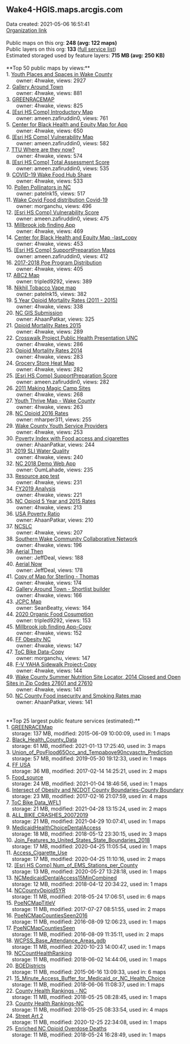 <h2>Wake4-HGIS.maps.arcgis.com</h2> Data created: 2021-05-06 16:51:41 <br /><a target='new' href='https://Wake4-HGIS.maps.arcgis.com'>Organization link</a><br /><br />Public maps on this org: <b>248 (avg: 122 maps)</b><br />Public layers on this org: <b>133 </b>(<a target='new' href='https://services.arcgis.com/BzNSKz8LtvMfcPOz/ArcGIS/rest/services'>full service list</a>)<br />Estimated storaged used by feature layers: <b>715 MB (avg: 250 KB)</b><br /><br />**Top 50 public maps by views:**<br />  1. <a target='new' href='https://www.arcgis.com/home/item.html?id=c43f087de5a240deba48e57e5b32b6c4'>Youth Places and Spaces in Wake County</a> <br />  &nbsp;&nbsp;&nbsp;&nbsp; &nbsp;&nbsp;owner: 4hwake, views: 2927<br />  2. <a target='new' href='https://www.arcgis.com/home/item.html?id=94c0cf8b30c045f3a20d48a390a80fba'>Gallery Around Town</a> <br />  &nbsp;&nbsp;&nbsp;&nbsp; &nbsp;&nbsp;owner: 4hwake, views: 881<br />  3. <a target='new' href='https://www.arcgis.com/home/item.html?id=8df2ff53f4b04eb398d38372df25ee17'>GREENRACEMAP</a> <br />  &nbsp;&nbsp;&nbsp;&nbsp; &nbsp;&nbsp;owner: 4hwake, views: 825<br />  4. <a target='new' href='https://www.arcgis.com/home/item.html?id=e15ffd42d211404ea1dccd840a6f9b52'>[Esri HS Comp] Introductory Map</a> <br />  &nbsp;&nbsp;&nbsp;&nbsp; &nbsp;&nbsp;owner: ameen.zafiruddin0, views: 761<br />  5. <a target='new' href='https://www.arcgis.com/home/item.html?id=6ad52c86e1594400a1b93000fafb0846'>Center for Black Health and Equity Map for App</a> <br />  &nbsp;&nbsp;&nbsp;&nbsp; &nbsp;&nbsp;owner: 4hwake, views: 650<br />  6. <a target='new' href='https://www.arcgis.com/home/item.html?id=f6267eb55e934e23875f28b7a8c2a268'>[Esri HS Comp] Vulnerability Map</a> <br />  &nbsp;&nbsp;&nbsp;&nbsp; &nbsp;&nbsp;owner: ameen.zafiruddin0, views: 582<br />  7. <a target='new' href='https://www.arcgis.com/home/item.html?id=9469f843d2f1439b8227912f84a5b0b8'>TTU Where are they now?</a> <br />  &nbsp;&nbsp;&nbsp;&nbsp; &nbsp;&nbsp;owner: 4hwake, views: 574<br />  8. <a target='new' href='https://www.arcgis.com/home/item.html?id=c1f29fee82934457adf23f540482a672'>[Esri HS Comp] Total Assessment Score</a> <br />  &nbsp;&nbsp;&nbsp;&nbsp; &nbsp;&nbsp;owner: ameen.zafiruddin0, views: 535<br />  9. <a target='new' href='https://www.arcgis.com/home/item.html?id=1c753dd973d642d391858ddd94c0600f'>COVID-19 Wake Food Hub Share</a> <br />  &nbsp;&nbsp;&nbsp;&nbsp; &nbsp;&nbsp;owner: 4hwake, views: 533<br />  10. <a target='new' href='https://www.arcgis.com/home/item.html?id=4e21e36cc9654e8781b3b163533b08e6'>Pollen Pollinators in NC</a> <br />  &nbsp;&nbsp;&nbsp;&nbsp; &nbsp;&nbsp;owner: patelnk15, views: 517<br />  11. <a target='new' href='https://www.arcgis.com/home/item.html?id=93ff126461c0477ba52e034be57350f2'>Wake Covid Food distribution Covid-19</a> <br />  &nbsp;&nbsp;&nbsp;&nbsp; &nbsp;&nbsp;owner: morganchu, views: 496<br />  12. <a target='new' href='https://www.arcgis.com/home/item.html?id=5f3be835ecd64e99b91b05bed6d93986'>[Esri HS Comp] Vulnerability Score</a> <br />  &nbsp;&nbsp;&nbsp;&nbsp; &nbsp;&nbsp;owner: ameen.zafiruddin0, views: 475<br />  13. <a target='new' href='https://www.arcgis.com/home/item.html?id=c7d370531f8146b58f3fe5c9e2557e47'>Millbrook job finding App</a> <br />  &nbsp;&nbsp;&nbsp;&nbsp; &nbsp;&nbsp;owner: 4hwake, views: 469<br />  14. <a target='new' href='https://www.arcgis.com/home/item.html?id=476c5b173da64e07b1224d7e361fb6c3'>Center for Black Health and Equity Map -last_copy</a> <br />  &nbsp;&nbsp;&nbsp;&nbsp; &nbsp;&nbsp;owner: 4hwake, views: 453<br />  15. <a target='new' href='https://www.arcgis.com/home/item.html?id=16c03e75a01146a1b91b5733e4e33d91'>[Esri HS Comp] SupportPreparation Maps</a> <br />  &nbsp;&nbsp;&nbsp;&nbsp; &nbsp;&nbsp;owner: ameen.zafiruddin0, views: 412<br />  16. <a target='new' href='https://www.arcgis.com/home/item.html?id=2e93f94aa5bd44a2834dd8ae4c322d0a'>2017-2018 Poe Program Distribution</a> <br />  &nbsp;&nbsp;&nbsp;&nbsp; &nbsp;&nbsp;owner: 4hwake, views: 405<br />  17. <a target='new' href='https://www.arcgis.com/home/item.html?id=002e03b5b4bd4968bd9b76e1587cbfd6'>ABC2 Map</a> <br />  &nbsp;&nbsp;&nbsp;&nbsp; &nbsp;&nbsp;owner: tripled9292, views: 389<br />  18. <a target='new' href='https://www.arcgis.com/home/item.html?id=90ab2a3d07aa4172b3f9d375af5bc9bb'>Nikhil Tobacco Vape map</a> <br />  &nbsp;&nbsp;&nbsp;&nbsp; &nbsp;&nbsp;owner: patelnk15, views: 382<br />  19. <a target='new' href='https://www.arcgis.com/home/item.html?id=b490e183b4f7478082af3e42e7977ffb'>5 Year Opioid Mortality Rates (2011 - 2015)</a> <br />  &nbsp;&nbsp;&nbsp;&nbsp; &nbsp;&nbsp;owner: 4hwake, views: 338<br />  20. <a target='new' href='https://www.arcgis.com/home/item.html?id=c3a37ba835ce420abc69622e987e0f89'>NC GIS Submission</a> <br />  &nbsp;&nbsp;&nbsp;&nbsp; &nbsp;&nbsp;owner: AhaanPatkar, views: 325<br />  21. <a target='new' href='https://www.arcgis.com/home/item.html?id=10001b0e967747638bb8ab47368b7ad6'>Opioid Mortality Rates 2015</a> <br />  &nbsp;&nbsp;&nbsp;&nbsp; &nbsp;&nbsp;owner: 4hwake, views: 289<br />  22. <a target='new' href='https://www.arcgis.com/home/item.html?id=fa9f5adaef5d4f719802a06bcaf5ee65'>Crosswalk Project Public Health Presentation UNC</a> <br />  &nbsp;&nbsp;&nbsp;&nbsp; &nbsp;&nbsp;owner: 4hwake, views: 286<br />  23. <a target='new' href='https://www.arcgis.com/home/item.html?id=951dd8c7a6d641b084e2c0b370fb4600'>Opioid Mortality Rates 2014</a> <br />  &nbsp;&nbsp;&nbsp;&nbsp; &nbsp;&nbsp;owner: 4hwake, views: 283<br />  24. <a target='new' href='https://www.arcgis.com/home/item.html?id=1e188565e10f4ceab3a695136c414410'>Grocery Store Heat Map</a> <br />  &nbsp;&nbsp;&nbsp;&nbsp; &nbsp;&nbsp;owner: 4hwake, views: 282<br />  25. <a target='new' href='https://www.arcgis.com/home/item.html?id=69b5a34b30bf46d1a6cb1bf13eb966f5'>[Esri HS Comp] SupportPreparation Score</a> <br />  &nbsp;&nbsp;&nbsp;&nbsp; &nbsp;&nbsp;owner: ameen.zafiruddin0, views: 282<br />  26. <a target='new' href='https://www.arcgis.com/home/item.html?id=82452b2598ac48fc97e035a482fb9cd9'>2011 Making Magic Camp Sites</a> <br />  &nbsp;&nbsp;&nbsp;&nbsp; &nbsp;&nbsp;owner: 4hwake, views: 268<br />  27. <a target='new' href='https://www.arcgis.com/home/item.html?id=7784b91f34ed430aa7d6ec354646b415'>Youth Thrive Map - Wake County</a> <br />  &nbsp;&nbsp;&nbsp;&nbsp; &nbsp;&nbsp;owner: 4hwake, views: 263<br />  28. <a target='new' href='https://www.arcgis.com/home/item.html?id=9c756078f10d42208dfea5d336c1a65a'>NC Opioid 2016 Rates</a> <br />  &nbsp;&nbsp;&nbsp;&nbsp; &nbsp;&nbsp;owner: mharper311, views: 255<br />  29. <a target='new' href='https://www.arcgis.com/home/item.html?id=168f679b68234179a7fc7c66b70a9525'>Wake County Youth Service Providers</a> <br />  &nbsp;&nbsp;&nbsp;&nbsp; &nbsp;&nbsp;owner: 4hwake, views: 253<br />  30. <a target='new' href='https://www.arcgis.com/home/item.html?id=930d21f47c7a4baca3282852fe636026'>Poverty Index with Food access and cigarettes</a> <br />  &nbsp;&nbsp;&nbsp;&nbsp; &nbsp;&nbsp;owner: AhaanPatkar, views: 244<br />  31. <a target='new' href='https://www.arcgis.com/home/item.html?id=7358fdd618e746a296456000b1c498a9'>2019 SLI Water Quality</a> <br />  &nbsp;&nbsp;&nbsp;&nbsp; &nbsp;&nbsp;owner: 4hwake, views: 240<br />  32. <a target='new' href='https://www.arcgis.com/home/item.html?id=3a7afce2780948a09a5069d2de06814f'>NC 2018 Demo Web App</a> <br />  &nbsp;&nbsp;&nbsp;&nbsp; &nbsp;&nbsp;owner: OumLahade, views: 235<br />  33. <a target='new' href='https://www.arcgis.com/home/item.html?id=291e0fd306e342e091af69b1e3601ed0'>Resource app test</a> <br />  &nbsp;&nbsp;&nbsp;&nbsp; &nbsp;&nbsp;owner: 4hwake, views: 231<br />  34. <a target='new' href='https://www.arcgis.com/home/item.html?id=efb7f4bf831b4adb86bd2048f08f9822'>FY2019 Analysis</a> <br />  &nbsp;&nbsp;&nbsp;&nbsp; &nbsp;&nbsp;owner: 4hwake, views: 221<br />  35. <a target='new' href='https://www.arcgis.com/home/item.html?id=ddcddce98cfb4a57a5bf8d1fa2136a60'>NC Opioid 5 Year and 2015 Rates</a> <br />  &nbsp;&nbsp;&nbsp;&nbsp; &nbsp;&nbsp;owner: 4hwake, views: 213<br />  36. <a target='new' href='https://www.arcgis.com/home/item.html?id=3c71a6aedf0d48b2a8e03705134497f1'>USA Poverty Ratio</a> <br />  &nbsp;&nbsp;&nbsp;&nbsp; &nbsp;&nbsp;owner: AhaanPatkar, views: 210<br />  37. <a target='new' href='https://www.arcgis.com/home/item.html?id=cc5f2bbd1cdc4a16b3d20702af3ad7db'>NCSLC</a> <br />  &nbsp;&nbsp;&nbsp;&nbsp; &nbsp;&nbsp;owner: 4hwake, views: 207<br />  38. <a target='new' href='https://www.arcgis.com/home/item.html?id=edb14307671244398d0ac6aeded5e5a2'>Southern Wake Community Collaborative Network</a> <br />  &nbsp;&nbsp;&nbsp;&nbsp; &nbsp;&nbsp;owner: 4hwake, views: 196<br />  39. <a target='new' href='https://www.arcgis.com/home/item.html?id=e62a4c2de8f4466c9a9bab5612124c5a'>Aerial Then</a> <br />  &nbsp;&nbsp;&nbsp;&nbsp; &nbsp;&nbsp;owner: JeffDeal, views: 188<br />  40. <a target='new' href='https://www.arcgis.com/home/item.html?id=1ad4212b1ad9448fbd0c66d7cd4c118b'>Aerial Now</a> <br />  &nbsp;&nbsp;&nbsp;&nbsp; &nbsp;&nbsp;owner: JeffDeal, views: 178<br />  41. <a target='new' href='https://www.arcgis.com/home/item.html?id=c0ffa8448b1d4d858074a31e35006d19'>Copy of Map for Sterling - Thomas</a> <br />  &nbsp;&nbsp;&nbsp;&nbsp; &nbsp;&nbsp;owner: 4hwake, views: 174<br />  42. <a target='new' href='https://www.arcgis.com/home/item.html?id=f67d6d9361c744b48af03a57e53e72fe'>Gallery Around Town - Shortlist builder</a> <br />  &nbsp;&nbsp;&nbsp;&nbsp; &nbsp;&nbsp;owner: 4hwake, views: 166<br />  43. <a target='new' href='https://www.arcgis.com/home/item.html?id=e5c3873c785047d8b4ffc5b6c63833bc'>JCPC Map</a> <br />  &nbsp;&nbsp;&nbsp;&nbsp; &nbsp;&nbsp;owner: SeanBeatty, views: 164<br />  44. <a target='new' href='https://www.arcgis.com/home/item.html?id=4beb34bab1a044f9a97ff85a7736af0a'>2020 Organic Food Cosumption</a> <br />  &nbsp;&nbsp;&nbsp;&nbsp; &nbsp;&nbsp;owner: tripled9292, views: 153<br />  45. <a target='new' href='https://www.arcgis.com/home/item.html?id=d03fd28b8b144037a53b5b9b9a303c71'>Millbrook job finding App-Copy</a> <br />  &nbsp;&nbsp;&nbsp;&nbsp; &nbsp;&nbsp;owner: 4hwake, views: 152<br />  46. <a target='new' href='https://www.arcgis.com/home/item.html?id=04cfeef58bcc452bbd67dbd95edaeb2d'>FF Obesity NC</a> <br />  &nbsp;&nbsp;&nbsp;&nbsp; &nbsp;&nbsp;owner: 4hwake, views: 147<br />  47. <a target='new' href='https://www.arcgis.com/home/item.html?id=a05e8ba58d884d28adfa239b87d7addd'>ToC Bike Data-Copy</a> <br />  &nbsp;&nbsp;&nbsp;&nbsp; &nbsp;&nbsp;owner: morganchu, views: 147<br />  48. <a target='new' href='https://www.arcgis.com/home/item.html?id=a677a328ca904ce9b759e4e7e85fef77'>F-V YAHA Sidewalk Project-Copy</a> <br />  &nbsp;&nbsp;&nbsp;&nbsp; &nbsp;&nbsp;owner: 4hwake, views: 144<br />  49. <a target='new' href='https://www.arcgis.com/home/item.html?id=59e05befe46e433997e0d8e8c24dd1ce'>Wake County Summer Nutrition Site Locator, 2014 Closed and Open Sites in Zip Codes 27601 and 27610</a> <br />  &nbsp;&nbsp;&nbsp;&nbsp; &nbsp;&nbsp;owner: 4hwake, views: 141<br />  50. <a target='new' href='https://www.arcgis.com/home/item.html?id=af4d830d428c4f3d867d715295c4ddc3'>NC County Food insecurity and Smoking Rates map</a> <br />  &nbsp;&nbsp;&nbsp;&nbsp; &nbsp;&nbsp;owner: AhaanPatkar, views: 141<br /><br /><br />**Top 25 largest public feature services (estimated):**<br /> 1. <a target='new' href='https://www.arcgis.com/home/item.html?id=368fc56e8e5d4bfea603c2eaa2b5c983'>GREENRACEMap</a><br /> &nbsp;&nbsp;&nbsp;&nbsp;storage: 137 MB, modified: 2015-06-09 10:00:09,  used in: 1 maps<br /> 2. <a target='new' href='https://www.arcgis.com/home/item.html?id=83131cd4ed4246258ed54cd165b9460c'>Black_Health_County_Data</a><br /> &nbsp;&nbsp;&nbsp;&nbsp;storage: 61 MB, modified: 2021-01-13 17:25:40,  used in: 3 maps<br /> 3. <a target='new' href='https://www.arcgis.com/home/item.html?id=032d54f8467f4325a1107c2c807a3323'>Union_of_PovFlood65Occ_and_Tempabove90ncvasctn_Prediction</a><br /> &nbsp;&nbsp;&nbsp;&nbsp;storage: 57 MB, modified: 2019-05-30 19:12:33,  used in: 1 maps<br /> 4. <a target='new' href='https://www.arcgis.com/home/item.html?id=428340094fd6435095bb03e8d7696cef'>FF USA</a><br /> &nbsp;&nbsp;&nbsp;&nbsp;storage: 36 MB, modified: 2017-02-14 14:25:21,  used in: 2 maps<br /> 5. <a target='new' href='https://www.arcgis.com/home/item.html?id=c3aee046de2149f88bedb54a69705002'>Food_source</a><br /> &nbsp;&nbsp;&nbsp;&nbsp;storage: 24 MB, modified: 2021-01-04 18:46:56,  used in: 1 maps<br /> 6. <a target='new' href='https://www.arcgis.com/home/item.html?id=c8ea40474f4743568943e02560d29da3'>Intersect of Obesity and NCDOT County Boundaries-County Boundary</a><br /> &nbsp;&nbsp;&nbsp;&nbsp;storage: 23 MB, modified: 2017-02-16 21:07:59,  used in: 4 maps<br /> 7. <a target='new' href='https://www.arcgis.com/home/item.html?id=cafd69434d8143cc8268f43feb9650fd'>ToC Bike Data_WFL1</a><br /> &nbsp;&nbsp;&nbsp;&nbsp;storage: 21 MB, modified: 2021-04-28 13:15:24,  used in: 2 maps<br /> 8. <a target='new' href='https://www.arcgis.com/home/item.html?id=41943d657d1a4d4c88dc5e10fbefc908'>ALL_BIKE_CRASHES_20072019</a><br /> &nbsp;&nbsp;&nbsp;&nbsp;storage: 21 MB, modified: 2021-04-29 10:07:41,  used in: 1 maps<br /> 9. <a target='new' href='https://www.arcgis.com/home/item.html?id=3a9f98b9a6d84d23adce5de2783e8293'>MedicaidHealthChoiceDentalAccess</a><br /> &nbsp;&nbsp;&nbsp;&nbsp;storage: 18 MB, modified: 2018-05-12 23:30:15,  used in: 3 maps<br /> 10. <a target='new' href='https://www.arcgis.com/home/item.html?id=8dc07a7f48c848ce93f12f64f7b2b5b5'>Join_Features_to_United_States_State_Boundaries_2018</a><br /> &nbsp;&nbsp;&nbsp;&nbsp;storage: 17 MB, modified: 2020-04-25 11:05:54,  used in: 1 maps<br /> 11. <a target='new' href='https://www.arcgis.com/home/item.html?id=813ffcfaa16745999d52d9944d77772c'>Access_Cigarette_Use</a><br /> &nbsp;&nbsp;&nbsp;&nbsp;storage: 17 MB, modified: 2020-04-25 11:10:16,  used in: 2 maps<br /> 12. <a target='new' href='https://www.arcgis.com/home/item.html?id=160bbf266abd49159f17b13d38c984c0'>[Esri HS Comp] Num_of_EMS_Stations_per_County</a><br /> &nbsp;&nbsp;&nbsp;&nbsp;storage: 13 MB, modified: 2020-05-27 13:28:18,  used in: 1 maps<br /> 13. <a target='new' href='https://www.arcgis.com/home/item.html?id=eeefb0f17bea417d96ca3541c6e91182'>NCMedicaidDentalAccess15MinCombined</a><br /> &nbsp;&nbsp;&nbsp;&nbsp;storage: 12 MB, modified: 2018-04-12 20:34:22,  used in: 1 maps<br /> 14. <a target='new' href='https://www.arcgis.com/home/item.html?id=a467f474794e448ab2cb3c6fcabef578'>NCCountyOpioid5YR</a><br /> &nbsp;&nbsp;&nbsp;&nbsp;storage: 11 MB, modified: 2018-05-24 17:06:51,  used in: 6 maps<br /> 15. <a target='new' href='https://www.arcgis.com/home/item.html?id=c5b423301f5c4c0ab3cd31e5e193409c'>PoeNCMapTitleV</a><br /> &nbsp;&nbsp;&nbsp;&nbsp;storage: 11 MB, modified: 2017-07-27 08:51:55,  used in: 2 maps<br /> 16. <a target='new' href='https://www.arcgis.com/home/item.html?id=f3d5e63990eb425ebb1a7b3eff504a10'>PoeNCMapCountiesSeen2016</a><br /> &nbsp;&nbsp;&nbsp;&nbsp;storage: 11 MB, modified: 2016-08-09 12:06:23,  used in: 1 maps<br /> 17. <a target='new' href='https://www.arcgis.com/home/item.html?id=3b3f9970108342219481b22298d70911'>PoeNCMapCountiesSeen</a><br /> &nbsp;&nbsp;&nbsp;&nbsp;storage: 11 MB, modified: 2016-08-09 11:35:11,  used in: 2 maps<br /> 18. <a target='new' href='https://www.arcgis.com/home/item.html?id=7612c3eb9ea14796befa25af70f9818c'>WCPSS_Base_Attendance_Areas_gdb</a><br /> &nbsp;&nbsp;&nbsp;&nbsp;storage: 11 MB, modified: 2020-10-23 14:00:47,  used in: 1 maps<br /> 19. <a target='new' href='https://www.arcgis.com/home/item.html?id=7fa7cd84eb0c42e687d1f59badc75039'>NCCountHealthRanking</a><br /> &nbsp;&nbsp;&nbsp;&nbsp;storage: 11 MB, modified: 2018-06-02 14:44:06,  used in: 1 maps<br /> 20. <a target='new' href='https://www.arcgis.com/home/item.html?id=b05bd1e5928342aaaf0f215155343bd1'>BOEDistricts</a><br /> &nbsp;&nbsp;&nbsp;&nbsp;storage: 11 MB, modified: 2015-06-16 13:09:33,  used in: 6 maps<br /> 21. <a target='new' href='https://www.arcgis.com/home/item.html?id=c86a9db9fe5c4a67a841c8ad8bff1232'>15_Minute_Access_Buffer_for_Medicaid_or_NC_Health_Choice</a><br /> &nbsp;&nbsp;&nbsp;&nbsp;storage: 11 MB, modified: 2018-06-06 11:08:37,  used in: 1 maps<br /> 22. <a target='new' href='https://www.arcgis.com/home/item.html?id=0ad65397da28422e947727623e51d322'>County Health Rankings - NC</a><br /> &nbsp;&nbsp;&nbsp;&nbsp;storage: 11 MB, modified: 2018-05-25 08:28:45,  used in: 1 maps<br /> 23. <a target='new' href='https://www.arcgis.com/home/item.html?id=318637e9b3f94b59aa46a3b71b6013b8'>County Health Rankings-NC</a><br /> &nbsp;&nbsp;&nbsp;&nbsp;storage: 11 MB, modified: 2018-05-25 08:33:54,  used in: 4 maps<br /> 24. <a target='new' href='https://www.arcgis.com/home/item.html?id=f9331a8e6be9401a811dce24967571b4'>Street Art 2</a><br /> &nbsp;&nbsp;&nbsp;&nbsp;storage: 11 MB, modified: 2020-12-25 22:34:08,  used in: 1 maps<br /> 25. <a target='new' href='https://www.arcgis.com/home/item.html?id=74e11366990940358dee94799719241d'>Enriched NC Opioid Overdose Deaths</a><br /> &nbsp;&nbsp;&nbsp;&nbsp;storage: 11 MB, modified: 2018-05-24 16:28:49,  used in: 1 maps<br />